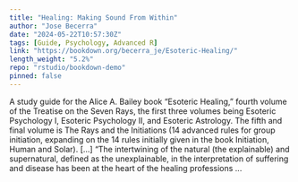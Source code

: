 ```yaml
---
title: "Healing: Making Sound From Within"
author: "Jose Becerra"
date: "2024-05-22T10:57:30Z"
tags: [Guide, Psychology, Advanced R]
link: "https://bookdown.org/becerra_je/Esoteric-Healing/"
length_weight: "5.2%"
repo: "rstudio/bookdown-demo"
pinned: false
---
```


A study guide for the Alice A. Bailey book “Esoteric Healing,” fourth volume of the Treatise on the Seven Rays, the first three volumes being Esoteric Psychology I, Esoteric Psychology II, and Esoteric Astrology. The fifth and final volume is The Rays and the Initiations (14 advanced rules for group initiation, expanding on the 14 rules initially given in the book Initiation, Human and Solar). [...] “The intertwining of the natural (the explainable) and supernatural, defined as the unexplainable, in the interpretation of suffering and disease has been at the heart of the healing professions ...
